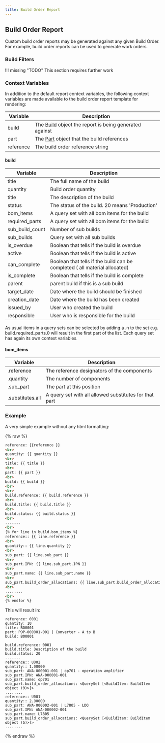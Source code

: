 ```yaml
---
title: Build Order Report
---
```


## Build Order Report

Custom build order reports may be generated against any given Build Order. For example, build order reports can be used to generate work orders.

### Build Filters

!!! missing "TODO"
    This section requires further work

### Context Variables

In addition to the default report context variables, the following context variables are made available to the build order report template for rendering:

| Variable | Description |
| --- | --- |
| build | The [Build](./context_variables.md#build) object the report is being generated against |
| part | The [Part](./context_variables.md#part) object that the build references |
| reference | The build order reference string |

#### build 

| Variable | Description |
| --- | --- |
| title | The full name of the build |
| quantity | Build order quantity |
| title | The description of the build |
| status | The status of the build. 20 means 'Production' |
| bom_items | A query set with all bom items for the build |
| required_parts | A query set with all bom items for the build |
| sub_build_count | Number of sub builds |
| sub_builds | Query set with all sub builds |
| is_overdue | Boolean that tells if the build is overdue |
| active | Boolean that tells if the build is active |
| can_complete | Boolean that tells if the build can be completed ( all material allocated)|
| is_complete | Boolean that tells if the build is complete |
| parent | parent build if this is a sub build |
| target_date | Date where the build should be finished |
| creation_date | Date where the build has been created |
| issued_by | User who created the build |
| responsible | User who is responsible for the build |

As usual items in a query sets can be selected by adding a .n to the set e.g. build.required_parts.0
will result in the first part of the list. Each query set has again its own context variables.

#### bom_items 

| Variable | Description |
| --- | --- |
| .reference | The reference designators of the components |
| .quantity | The number of components |
| .sub_part | The part at this position |
| .substitutes.all | A query set with all allowed substitutes for that part |

### Example 

A very simple example without any html formatting:

{% raw %}
```html
reference: {{reference }} 
<br>
quantity: {{ quantity }} 
<br>
title: {{ title }} 
<br>
part: {{ part }} 
<br>
build: {{ build }} 
<br>
<br>
build.reference: {{ build.reference }} 
<br>
build.title: {{ build.title }} 
<br>
build.status: {{ build.status }} 
<br>
-------
<br>
{% for line in build.bom_items %}
reference:: {{ line.reference }} 
<br>
quantity:: {{ line.quantity }} 
<br>
sub_part: {{ line.sub_part }} 
<br>
sub_part.IPN: {{ line.sub_part.IPN }} 
<br>
sub_part.name: {{ line.sub_part.name }} 
<br>
sub_part.build_order_allocations: {{ line.sub_part.build_order_allocations }} 
<br>
........
<br>
{% endfor %}
```

This will result in:

```text
reference: 0001
quantity: 10
title: BO0001
part: POP-000001-001 | Converter - A to B
build: BO0001

build.reference: 0001
build.title: Description of the build
build.status: 20
-------
reference:: U002
quantity:: 1.00000
sub_part: ANA-000001-001 | op701 - operation amplifier
sub_part.IPN: ANA-000001-001
sub_part.name: op701
sub_part.build_order_allocations: <QuerySet [<BuildItem: BuildItem object (9)>]>
........
reference:: U001
quantity:: 2.00000
sub_part: ANA-000002-001 | L7805 - LDO
sub_part.IPN: ANA-000002-001
sub_part.name: L7805
sub_part.build_order_allocations: <QuerySet [<BuildItem: BuildItem object (5)>]>
........ 
```
{% endraw %}

